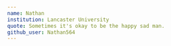 ```yaml
---
name: Nathan
institution: Lancaster University
quote: Sometimes it's okay to be the happy sad man.
github_user: Nathan564
---
```

